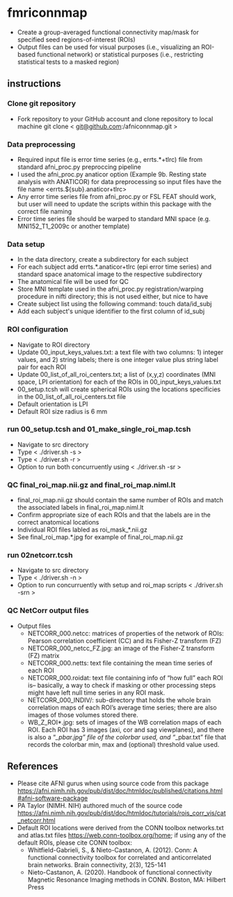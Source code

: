 # fmriconnmap
- Create a group-averaged functional connectivity map/mask for specified seed regions-of-interest (ROIs)
- Output files can be used for visual purposes (i.e., visualizing an ROI-based functional network) or statistical purposes (i.e., restricting statistical tests to a masked region)

## instructions
### Clone git repository 
- Fork repository to your GitHub account and clone repository to local machine git clone < git@github.com:<username>/afniconnmap.git >

### Data preprocessing
- Required input file is error time series (e.g., errts.*+tlrc) file from standard afni_proc.py preproccing pipeline 
- I used the afni_proc.py anaticor option (Example 9b. Resting state analysis with ANATICOR) for data preprocessing so input files have the file name <errts.${sub}.anaticor+tlrc>
- Any error time series file from afni_proc.py or FSL FEAT should work, but user will need to update the scripts within this package with the correct file naming
- Error time series file should be warped to standard MNI space (e.g. MNI152_T1_2009c or another template)

### Data setup
- In the data directory, create a subdirectory for each subject 
- For each subject add errts.*.anaticor+tlrc (epi error time series) and standard space anatomical image to the respective subdirectory
- The anatomical file will be used for QC
- Store MNI template used in the afni_proc.py registration/warping procedure in nifti directory; this is not used either, but nice to have
- Create subject list using the following command: touch data/id_subj
- Add each subject's unique identifier to the first column of id_subj

### ROI configuration
- Navigate to ROI directory
- Update 00_input_keys_values.txt: a text file with two columns: 1) integer values, and 2) string labels; there is one integer value plus string label pair for each ROI
- Update 00_list_of_all_roi_centers.txt; a list of (x,y,z) coordinates (MNI space, LPI orientation) for each of the ROIs in 00_input_keys_values.txt
- 00_setup.tcsh will create spherical ROIs using the locations specificies in the 00_list_of_all_roi_centers.txt file
- Default orientation is LPI
- Default ROI size radius is 6 mm

### run 00_setup.tcsh and 01_make_single_roi_map.tcsh
- Navigate to src directory
- Type < ./driver.sh -s >
- Type < ./driver.sh -r >
- Option to run both concurruently using < ./driver.sh -sr >

### QC final_roi_map.nii.gz and final_roi_map.niml.lt
- final_roi_map.nii.gz should contain the same number of ROIs and match the associated labels in final_roi_map.niml.lt
- Confirm appropriate size of each ROIs and that the labels are in the correct anatomical locations
- Individual ROI files labled as roi_mask_*.nii.gz
- See final_roi_map.*.jpg for example of final_roi_map.nii.gz

### run 02netcorr.tcsh 
- Navigate to src directory
- Type < ./driver.sh -n >
- Option to run concurruently with setup and roi_map scripts < ./driver.sh -srn >

### QC NetCorr output files
- Output files
    - NETCORR_000.netcc: matrices of properties of the network of ROIs: Pearson correlation coefficient (CC) and its Fisher-Z transform (FZ)
    - NETCORR_000_netcc_FZ.jpg: an image of the Fisher-Z transform (FZ) matrix
    - NETCORR_000.netts: text file containing the mean time series of each ROI
    - NETCORR_000.roidat: text file containing info of “how full” each ROI is– basically, a way to check if masking or other processing steps might have left null time series in any ROI mask.
    - NETCORR_000_INDIV/: sub-directory that holds the whole brain correlation maps of each ROI’s average time series; there are also images of those volumes stored there.
    - WB_Z_ROI*.jpg: sets of images of the WB correlation maps of each ROI. Each ROI has 3 images (axi, cor and sag viewplanes), and there is also a “*_pbar.jpg” file of the colorbar used, and “*_pbar.txt” file that records the colorbar min, max and (optional) threshold value used.





## References
- Please cite AFNI gurus when using source code from this package <https://afni.nimh.nih.gov/pub/dist/doc/htmldoc/published/citations.html#afni-software-package>
- PA Taylor (NIMH. NIH) authored much of the source code <https://afni.nimh.nih.gov/pub/dist/doc/htmldoc/tutorials/rois_corr_vis/cat_netcorr.html>
- Default ROI locations were derived from the CONN toolbox networks.txt and atlas.txt files <https://web.conn-toolbox.org/home>; if using any of the default ROIs, please cite CONN toolbox: 
    - Whitfield-Gabrieli, S., & Nieto-Castanon, A. (2012). Conn: A functional connectivity toolbox for correlated and anticorrelated brain networks. Brain connectivity, 2(3), 125-141
    - Nieto-Castanon, A. (2020). Handbook of functional connectivity Magnetic Resonance Imaging methods in CONN. Boston, MA: Hilbert Press


